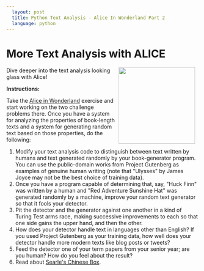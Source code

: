 ```yaml
---
  layout: post
  title: Python Text Analysis - Alice In Wonderland Part 2
  language: python
---
```


# More Text Analysis with ALICE
<img src="https://girlsunderground.files.wordpress.com/2014/11/2873125085_239aa74ba2.jpg" width="200px" align="right" hspace="10">

Dive deeper into the text analysis looking glass with Alice!

**Instructions:**

Take the [Alice in Wonderland](https://github.com/learn-co-curriculum/cssi-5-python-alice) exercise and start working on the two challenge problems there. Once you have a system for analyzing the properties of book-length texts and a system for generating random text based on those properties, do the following:

1. Modify your text analysis code to distinguish between text written by humans and text generated randomly by your book-generator program. You can use the public-domain works from Project Gutenberg as examples of genuine human writing (note that "Ulysses" by James Joyce may not be the best choice of training data).
2. Once you have a program capable of determining that, say, "Huck Finn" was written by a human and "Red Adventure Sunshine Hat" was generated randomly by a machine, improve your random text generator so that it fools your detector.
3. Pit the detector and the generator against one another in a kind of Turing Test arms race, making successive improvements to each so that one side gains the upper hand, and then the other.
4. How does your detector handle text in languages other than English? If you used Project Gutenberg as your training data, how well does your detector handle more modern texts like blog posts or tweets?
5. Feed the detector one of your term papers from your senior year; are you human? How do you feel about the result?
6. Read about [Searle's Chinese Box](https://en.wikipedia.org/wiki/Chinese_room).
